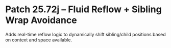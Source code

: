 # Patch 25.72j – Fluid Reflow + Sibling Wrap Avoidance

Adds real-time reflow logic to dynamically shift sibling/child positions based on context and space available.

